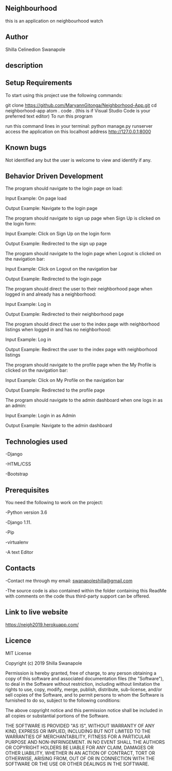 ## Neighbourhood

this is an application on neighbourhood watch

## Author

Shilla Celinedion Swanapole

## description

## Setup Requirements

To start using this project use the following commands:

git clone https://github.com/MaryannGitonga/Neighborhood-App.git
cd neighborhood-app
atom .
code . (this is if Visual Studio Code is your preferred text editor)
To run this program

run this command lines in your terminal:
python manage.py runserver
access the application on this localhost address http://127.0.0.1:8000

## Known bugs

Not identified any but the user is welcome to view and identify if any.



## Behavior Driven Development

The program should navigate to the login page on load:

Input Example: On page load

Output Example: Navigate to the login page

The program should navigate to sign up page when Sign Up is clicked on the login form:

Input Example: Click on Sign Up on the login form

Output Example: Redirected to the sign up page

The program should navigate to the login page when Logout is clicked on the navigation bar:

Input Example: Click on Logout on the navigation bar

Output Example: Redirected to the login page

The program should direct the user to their neighborhood page when logged in and already has a neighborhood:

Input Example: Log in

Output Example: Redirected to their neighborhood page

The program should direct the user to the index page with neighborhood listings when logged in and has no neighborhood:

Input Example: Log in

Output Example: Redirect the user to the index page with neighborhood listings

The program should navigate to the profile page when the My Profile is clicked on the navigation bar:

Input Example: Click on My Profile on the navigation bar

Output Example: Redirected to the profile page

The program should navigate to the admin dashboard when one logs in as an admin:

Input Example: Login in as Admin

Output Example: Navigate to the admin dashboard



## Technologies used

-Django

-HTML/CSS

-Bootstrap

## Prerequisites

You need the following to work on the project:

-Python version 3.6

-Django 1.11.

-Pip

-virtualenv

-A text Editor

## Contacts

-Contact me through my email: swanapoleshilla@gmail.com

-The source code is also contained within the folder containing this ReadMe with comments on the code thus third-party support can be offered.


## Link to live website

https://neigh2019.herokuapp.com/

## Licence

MIT License

Copyright (c) 2019 Shilla Swanapole

Permission is hereby granted, free of charge, to any person obtaining a copy of this software and associated documentation files (the "Software"), to deal in the Software without restriction, including without limitation the rights to use, copy, modify, merge, publish, distribute, sub-license, and/or sell copies of the Software, and to permit persons to whom the Software is furnished to do so, subject to the following conditions:

The above copyright notice and this permission notice shall be included in all copies or substantial portions of the Software.

THE SOFTWARE IS PROVIDED "AS IS", WITHOUT WARRANTY OF ANY KIND, EXPRESS OR IMPLIED, INCLUDING BUT NOT LIMITED TO THE WARRANTIES OF MERCHANTABILITY, FITNESS FOR A PARTICULAR PURPOSE AND NON-INFRINGEMENT. IN NO EVENT SHALL THE AUTHORS OR COPYRIGHT HOLDERS BE LIABLE FOR ANY CLAIM, DAMAGES OR OTHER LIABILITY, WHETHER IN AN ACTION OF CONTRACT, TORT OR OTHERWISE, ARISING FROM, OUT OF OR IN CONNECTION WITH THE SOFTWARE OR THE USE OR OTHER DEALINGS IN THE SOFTWARE.
